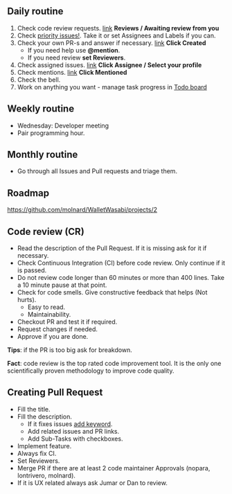 
## Daily routine

1. Check code review requests. [link](https://github.com/zkSNACKs/WalletWasabi/pulls) __Reviews / Awaiting review from you__
2. Check [priority issues!](https://github.com/zkSNACKs/WalletWasabi/pulls?q=is%3Aopen+is%3Apr+label%3Apriority). Take it or set Assignees and Labels if you can.
3. Check your own PR-s and answer if necessary. [link](https://github.com/pulls?utf8=%E2%9C%93&q=is%3Aopen+is%3Apr+repo%3AzkSNACKs%2FWalletWasabi+) __Click Created__
   - If you need help use __@mention__.
   - If you need review __set Reviewers__.
4. Check assigned issues. [link](https://github.com/zkSNACKs/WalletWasabi/issues) __Click Assignee / Select your profile__
5. Check mentions. [link](https://github.com/pulls?utf8=%E2%9C%93&q=is%3Aopen+archived%3Afalse+repo%3AzkSNACKs%2FWalletWasabi+) __Click Mentioned__
6. Check the bell.
7. Work on anything you want - manage task progress in [Todo board](https://github.com/molnard/WalletWasabi/projects/1)

## Weekly routine

- Wednesday: Developer meeting
- Pair programming hour.

## Monthly routine

- Go through all Issues and Pull requests and triage them.

## Roadmap

https://github.com/molnard/WalletWasabi/projects/2

## Code review (CR)

- Read the description of the Pull Request. If it is missing ask for it if necessary.
- Check Continuous Integration (CI) before code review. Only continue if it is passed.
- Do not review code longer than 60 minutes or more than 400 lines. Take a 10 minute pause at that point.
- Check for code smells. Give constructive feedback that helps (Not hurts).
  - Easy to read.
  - Maintainability.
- Checkout PR and test it if required.
- Request changes if needed.
- Approve if you are done.

__Tips__: if the PR is too big ask for breakdown.

__Fact__: code review is the top rated code improvement tool. It is the only one scientifically proven methodology to improve code quality.

## Creating Pull Request

- Fill the title.
- Fill the description.
  - If it fixes issues [add keyword](https://help.github.com/en/articles/closing-issues-using-keywords).
  - Add related issues and PR links.
  - Add Sub-Tasks with checkboxes.
- Implement feature.
- Always fix CI.
- Set Reviewers.
- Merge PR if there are at least 2 code maintainer Approvals (nopara, lontrivero, molnard).
- If it is UX related always ask Jumar or Dan to review.
